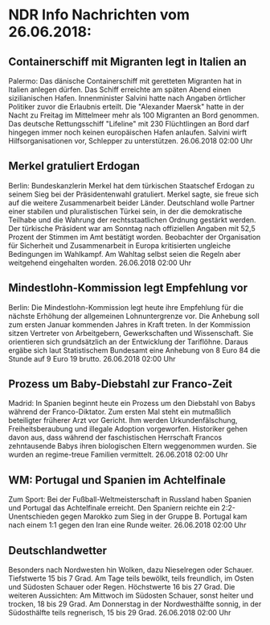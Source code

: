 # NDR Info Nachrichten vom 26.06.2018:


## Containerschiff mit Migranten legt in Italien an
Palermo:	Das dänische Containerschiff mit geretteten Migranten hat in Italien anlegen dürfen. Das Schiff erreichte am späten Abend einen sizilianischen Hafen. Innenminister Salvini hatte nach Angaben örtlicher Politiker zuvor die Erlaubnis erteilt. Die "Alexander Maersk" hatte in der Nacht zu Freitag im Mittelmeer mehr als 100 Migranten an Bord genommen. Das deutsche Rettungsschiff "Lifeline" mit 230 Flüchtlingen an Bord darf hingegen immer noch keinen europäischen Hafen anlaufen. Salvini wirft Hilfsorganisationen vor, Schlepper zu unterstützen. 26.06.2018 02:00 Uhr 

## Merkel gratuliert Erdogan
Berlin:	Bundeskanzlerin Merkel hat dem türkischen Staatschef Erdogan zu seinem Sieg bei der Präsidentenwahl gratuliert. Merkel sagte, sie freue sich auf die weitere Zusammenarbeit beider Länder. Deutschland wolle Partner einer stabilen und pluralistischen Türkei sein, in der die demokratische Teilhabe und die Wahrung der rechtsstaatlichen Ordnung gestärkt werden. Der türkische Präsident war am Sonntag nach offiziellen Angaben mit 52,5 Prozent der Stimmen im Amt bestätigt worden. Beobachter der Organisation für Sicherheit und Zusammenarbeit in Europa kritisierten ungleiche Bedingungen im Wahlkampf. Am Wahltag selbst seien die Regeln aber weitgehend eingehalten worden. 26.06.2018 02:00 Uhr 

## Mindestlohn-Kommission legt Empfehlung vor
Berlin: Die Mindestlohn-Kommission legt heute ihre Empfehlung für die nächste Erhöhung der allgemeinen Lohnuntergrenze vor. Die Anhebung soll zum ersten Januar kommenden Jahres in Kraft treten. In der Kommission sitzen Vertreter von Arbeitgebern, Gewerkschaften und Wissenschaft. Sie orientieren sich grundsätzlich an der Entwicklung der Tariflöhne. Daraus ergäbe sich laut Statistischem Bundesamt eine Anhebung von 8 Euro 84 die Stunde auf 9 Euro 19 brutto. 26.06.2018 02:00 Uhr 

## Prozess um Baby-Diebstahl zur Franco-Zeit
Madrid: In Spanien beginnt heute ein Prozess um den Diebstahl von Babys während der Franco-Diktator. Zum ersten Mal steht ein mutmaßlich beteiligter früherer Arzt vor Gericht. Ihm werden Urkundenfälschung, Freiheitsberaubung und illegale Adoption vorgeworfen. Historiker gehen davon aus, dass während der faschistischen Herrschaft Francos zehntausende Babys ihren biologischen Eltern weggenommen wurden. Sie wurden an regime-treue Familien vermittelt. 26.06.2018 02:00 Uhr 

## WM: Portugal und Spanien im Achtelfinale
Zum Sport:	Bei der Fußball-Weltmeisterschaft in Russland haben Spanien und Portugal das Achtelfinale erreicht. Den Spaniern reichte ein 2:2-Unentschieden gegen Marokko zum Sieg in der Gruppe B. Portugal kam nach einem 1:1 gegen den Iran eine Runde weiter. 26.06.2018 02:00 Uhr 

## Deutschlandwetter
Besonders nach Nordwesten hin Wolken, dazu Nieselregen oder Schauer. Tiefstwerte 15 bis 7 Grad. Am Tage teils bewölkt, teils freundlich, im Osten und Südosten Schauer oder Regen. Höchstwerte 16 bis 27 Grad. Die weiteren Aussichten: Am Mittwoch im Südosten Schauer,  sonst heiter und trocken, 18 bis 29 Grad. Am Donnerstag in der Nordwesthälfte sonnig, in der Südosthälfte teils regnerisch, 15 bis 29 Grad. 26.06.2018 02:00 Uhr 
